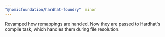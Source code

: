 ```yaml
---
"@nomicfoundation/hardhat-foundry": minor
---
```


Revamped how remappings are handled. Now they are passed to Hardhat's compile task, which handles them during file resolution.
